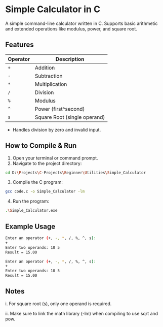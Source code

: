 # Simple Calculator in C

A simple command-line calculator written in C. Supports basic arithmetic and extended operations like modulus, power, and square root.

## Features

| Operator | Description                   |
|----------|-------------------------------|
| `+`      | Addition                       |
| `-`      | Subtraction                    |
| `*`      | Multiplication                 |
| `/`      | Division                       |
| `%`      | Modulus                        |
| `^`      | Power (first^second)           |
| `s`      | Square Root (single operand)   |

- Handles division by zero and invalid input.
## How to Compile & Run

1. Open your terminal or command prompt.
2. Navigate to the project directory:
```bash
cd D:\Projects\C-Projects\Beginner\Utilities\Simple_Calculator
```

3. Compile the C program:
```bash
gcc code.c -o Simple_Calculator -lm
```
4. Run the program:
```bash
.\Simple_Calculator.exe
```
## Example Usage

```bash
Enter an operator (+, -, *, /, %, ^, s):
+
Enter two operands: 10 5
Result = 15.00
```
```bash
Enter an operator (+, -, *, /, %, ^, s):
+
Enter two operands: 10 5
Result = 15.00
```

## Notes

i. For square root (s), only one operand is required.

ii. Make sure to link the math library (-lm) when compiling to use sqrt and pow.